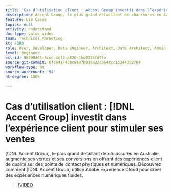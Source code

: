 ```yaml
---
title: 'Cas dʼutilisation client : Accent Group investit dans lʼexpérience client pour stimuler ses ventes'
description: Accent Group, le plus grand détaillant de chaussures en Australie, augmente ses ventes et ses conversions en offrant des expériences client de qualité sur des points de contact physiques et numériques. Découvrez comment le groupe Accent utilise Adobe Experience Cloud pour créer des expériences numériques en toute transparence.
feature: Use Cases
topics: null
activity: understand
doc-type: value video
team: Technical Marketing
kt: 4386
role: User, Developer, Data Engineer, Architect, Data Architect, Admin, Leader
level: Beginner
exl-id: 86298461-5ced-4ef3-a820-4be0275fd7fe
source-git-commit: 8fc641743bc9e07b838a22ca64ccc15344d52764
workflow-type: ht
source-wordcount: '94'
ht-degree: 100%

---
```


# Cas dʼutilisation client : [!DNL Accent Group] investit dans lʼexpérience client pour stimuler ses ventes

[!DNL Accent Group], le plus grand détaillant de chaussures en Australie, augmente ses ventes et ses conversions en offrant des expériences client de qualité sur des points de contact physiques et numériques. Découvrez comment [!DNL Accent Group] utilise Adobe Experience Cloud pour créer des expériences numériques fluides.

>[!VIDEO](https://video.tv.adobe.com/v/31505/?quality=12&learn=on)
